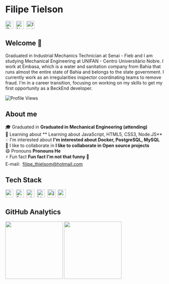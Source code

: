 # Filipe Tielson
<a href="mailto:filipe_thielsom@hotmail.com@gmail.com" target="_blank"><img src="https://img.shields.io/badge/Gmail-D14836?style=flat&logo=gmail&logoColor=white" alt="Gmail Badge" height="25"></a>&nbsp;
<a href="https://www.linkedin.com/in/https://www.linkedin.com/in/filipe-tielson-developer/" target="_blank"><img src="https://img.shields.io/badge/LinkedIn-0077B5?style=flat&logo=linkedin&logoColor=white" alt="LinkedIn Badge" height="25"></a>&nbsp;
<a href="https://www.instagram.com/https://www.instagram.com/filipetielson/" target="_blank"><img src="https://img.shields.io/badge/Instagram-E4405F?style=flat&logo=instagram&logoColor=white" alt="Instagram Badge" height="25"></a>&nbsp;

## Welcome 💜
Graduated in Industrial Mechanics Technician at Senai - Fieb and I am studying Mechanical Engineering at UNIFAN - Centro Universitário Nobre. I work at Embasa, which is a water and sanitation company from Bahia that runs almost the entire state of Bahia and belongs to the state government. I currently work as an irregularities inspector coordinating teams to remove fraud. I'm in a career transition, focusing on working on my skills to get my first opportunity as a BeckEnd developer.

![Profile Views](https://komarev.com/ghpvc/?username=Tielson&theme=default&color=blue&style=flat&label=Profile+Views)

## About me
🎓&nbsp;Graduated in **Graduated in Mechanical Engineering (attending)**
<br/>🌱&nbsp;Learning about ** Learning about JavaScript, HTML5, CSS3, Node.JS**
<br/>💡&nbsp;I'm interested about **I'm interested about Docker, PostgreSQL, MySQL**
<br/>🤝&nbsp;I like to collaborate in **I like to collaborate in Open source projects**
<br/>😄&nbsp;Pronouns **Pronouns He**
<br/>⚡&nbsp;Fun fact **Fun fact I'm not that funny 🙁**
<br/>E-mail: &nbsp;[filipe_thielsom@hotmail.com](mailto:filipe_thielsom@hotmail.com)

## Tech Stack
<img src="https://img.shields.io/badge/Css3-05122A?style=flat&logo=css3" alt="css3 Badge" height="25">&nbsp;
<img src="https://img.shields.io/badge/Figma-05122A?style=flat&logo=figma" alt="figma Badge" height="25">&nbsp;
<img src="https://img.shields.io/badge/Git-05122A?style=flat&logo=git" alt="git Badge" height="25">&nbsp;
<img src="https://img.shields.io/badge/Html5-05122A?style=flat&logo=html5" alt="html5 Badge" height="25">&nbsp;
<img src="https://img.shields.io/badge/Javascript-05122A?style=flat&logo=javascript" alt="javascript Badge" height="25">&nbsp;
<img src="https://img.shields.io/badge/Nodejs-05122A?style=flat&logo=node.js" alt="nodejs Badge" height="25">&nbsp;

## GitHub Analytics
<div>
<img height="180em" src="https://github-readme-stats.vercel.app/api?username=Tielson&theme=default&show_icons=true&count_private=true">
<img height="180em" src="https://github-readme-stats.vercel.app/api/top-langs/?username=Tielson&theme=default&layout=compact&langs_count=5">
</div>
